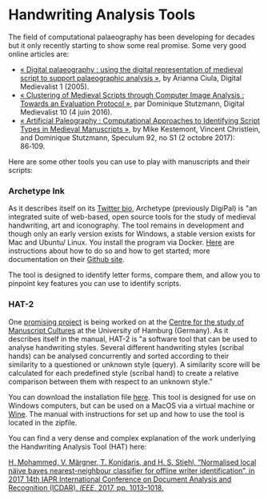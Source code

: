 # Handwriting Analysis Tools

The field of computational palaeography has been developing for decades but it only recently starting to show some real promise. Some very good online articles are:

*  [« Digital palaeography : using the digital representation of medieval script to support palaeographic analysis »](http://www.menestrel.fr/Digital%20palaeography:%20using%20the%20digital%20representation%20of%20medieval%20script%20to%20support%20palaeographic%20analysis), by Arianna Ciula, Digital Medievalist 1 \(2005\). 
*  [« Clustering of Medieval Scripts through Computer Image Analysis : Towards an Evaluation Protocol »](https://doi.org/10.16995/dm.61), par Dominique Stutzmann, Digital Medievalist 10 \(4 juin 2016\).
* [« Artificial Paleography : Computational Approaches to Identifying Script Types in Medieval Manuscripts »](https://doi.org/10.1086/694112), by Mike Kestemont, Vincent Christlein, and Dominique Stutzmann, Speculum 92, no S1 \(2 octobre 2017\): 86‑109.

Here are some other tools you can use to play with manuscripts and their scripts:

### Archetype Ink

As it describes itself on its [Twitter bio](https://twitter.com/archetype_ink), Archetype \(previously DigiPal\) is "an integrated suite of web-based, open source tools for the study of medieval handwriting, art and iconography. The tool remains in development and though only an early version exists for Windows, a stable version exists for Mac and Ubuntu/ Linux. You install the program via Docker. [Here](https://hub.docker.com/r/kingsdigitallab/archetype/?ref=login) are instructions about how to do so and how to get started; more documentation on their [Github site](https://github.com/kcl-ddh/digipal/wiki). 

The tool is designed to identify letter forms, compare them, and allow you to pinpoint key features you can use to identify scripts. 

### HAT-2

One [promising project](https://www.manuscript-cultures.uni-hamburg.de/hat_e.html) is being worked on at the [Centre for the study of Manuscript Cultures](https://www.manuscript-cultures.uni-hamburg.de/lab_e.html) at the University of Hamburg \(Germany\). As it describes itself in the manual, HAT-2 is "a software tool that can be used to analyse handwriting styles. Several different handwriting styles \(scribal hands\) can be analysed concurrently and sorted according to their similarity to a questioned or unknown style \(query\). A similarity score will be calculated for each predefined style \(scribal hand\) to create a relative comparison between them with respect to an unknown style."

You can download the installation file [here](http://www.manuscript-cultures.uni-hamburg.de/hat/Handwriting_Analysis_Tool%202_HAT_2.zip). This tool is designed for use on Windows computers, but can be used on a MacOS  via a virtual machine or [Wine](https://www.winehq.org/). The manual with instructions for set up and how to use the tool is located in the zipfile. 

You can find a very dense and complex explanation of the work underlying the Handwriting Analysis Tool \(HAT\) here: 

[H. Mohammed, V. Märgner, T. Konidaris, and H. S. Stiehl, “Normalised local näive bayes nearest-neighbour classifier for offline writer identification”, in 2017 14th IAPR International Conference on Document Analysis and Recognition \(ICDAR\). _IEEE_, 2017, pp. 1013–1018.](https://ieeexplore.ieee.org/abstract/document/8270099/)

